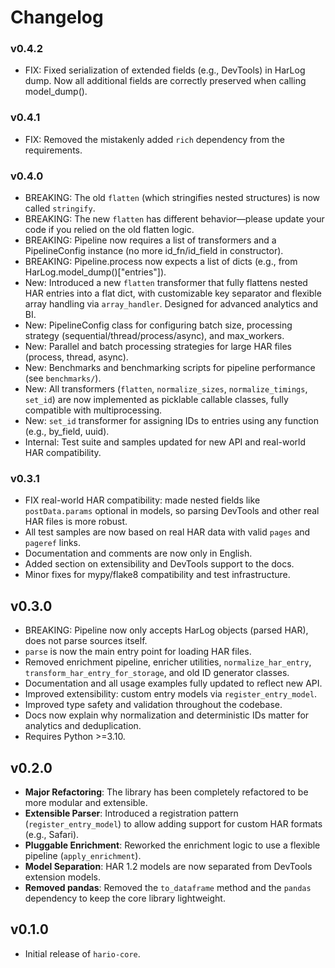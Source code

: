 # Changelog

### v0.4.2
- FIX: Fixed serialization of extended fields (e.g., DevTools) in HarLog dump. Now all additional fields are correctly preserved when calling model_dump().

### v0.4.1
- FIX: Removed the mistakenly added `rich` dependency from the requirements.

### v0.4.0
- BREAKING: The old `flatten` (which stringifies nested structures) is now called `stringify`.
- BREAKING: The new `flatten` has different behavior—please update your code if you relied on the old flatten logic.
- BREAKING: Pipeline now requires a list of transformers and a PipelineConfig instance (no more id_fn/id_field in constructor).
- BREAKING: Pipeline.process now expects a list of dicts (e.g., from HarLog.model_dump()["entries"]).
- New: Introduced a new `flatten` transformer that fully flattens nested HAR entries into a flat dict, with customizable key separator and flexible array handling via `array_handler`. Designed for advanced analytics and BI.
- New: PipelineConfig class for configuring batch size, processing strategy (sequential/thread/process/async), and max_workers.
- New: Parallel and batch processing strategies for large HAR files (process, thread, async).
- New: Benchmarks and benchmarking scripts for pipeline performance (see `benchmarks/`).
- New: All transformers (`flatten`, `normalize_sizes`, `normalize_timings`, `set_id`) are now implemented as picklable callable classes, fully compatible with multiprocessing.
- New: `set_id` transformer for assigning IDs to entries using any function (e.g., by_field, uuid).
- Internal: Test suite and samples updated for new API and real-world HAR compatibility.

### v0.3.1
- FIX real-world HAR compatibility: made nested fields like `postData.params` optional in models, so parsing DevTools and other real HAR files is more robust.
- All test samples are now based on real HAR data with valid `pages` and `pageref` links.
- Documentation and comments are now only in English.
- Added section on extensibility and DevTools support to the docs.
- Minor fixes for mypy/flake8 compatibility and test infrastructure.

## v0.3.0

- BREAKING: Pipeline now only accepts HarLog objects (parsed HAR), does not parse sources itself.
- `parse` is now the main entry point for loading HAR files.
- Removed enrichment pipeline, enricher utilities, `normalize_har_entry`, `transform_har_entry_for_storage`, and old ID generator classes.
- Documentation and all usage examples fully updated to reflect new API.
- Improved extensibility: custom entry models via `register_entry_model`.
- Improved type safety and validation throughout the codebase.
- Docs now explain why normalization and deterministic IDs matter for analytics and deduplication.
- Requires Python >=3.10.

## v0.2.0

-   **Major Refactoring**: The library has been completely refactored to be more modular and extensible.
-   **Extensible Parser**: Introduced a registration pattern (`register_entry_model`) to allow adding support for custom HAR formats (e.g., Safari).
-   **Pluggable Enrichment**: Reworked the enrichment logic to use a flexible pipeline (`apply_enrichment`).
-   **Model Separation**: HAR 1.2 models are now separated from DevTools extension models.
-   **Removed pandas**: Removed the `to_dataframe` method and the `pandas` dependency to keep the core library lightweight.

## v0.1.0

- Initial release of `hario-core`.
